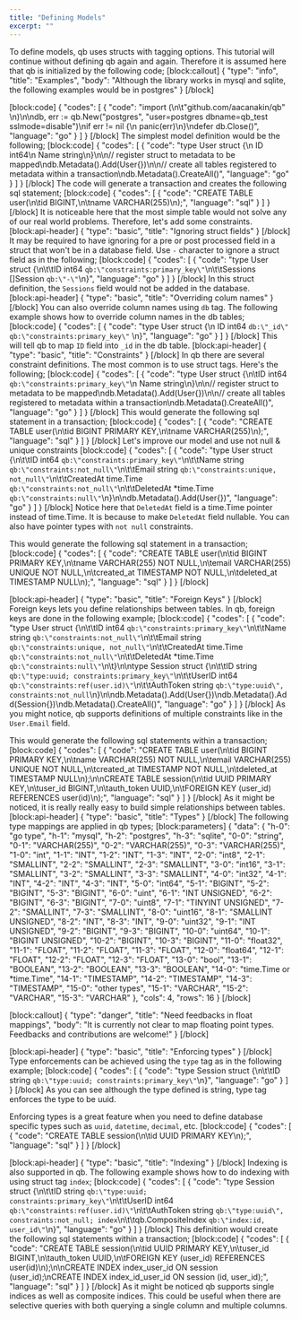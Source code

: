 ```yaml
---
title: "Defining Models"
excerpt: ""
---
```

To define models, qb uses structs with tagging options. This tutorial will continue without defining qb again and again. Therefore it is assumed here that qb is initialized by the following code;
[block:callout]
{
  "type": "info",
  "title": "Examples",
  "body": "Although the library works in mysql and sqlite, the following examples would be in postgres"
}
[/block]

[block:code]
{
  "codes": [
    {
      "code": "import (\n\t\"github.com/aacanakin/qb\" \n)\n\ndb, err := qb.New(\"postgres\", \"user=postgres dbname=qb_test sslmode=disable\")\nif err != nil {\n  panic(err)\n}\ndefer db.Close()",
      "language": "go"
    }
  ]
}
[/block]
The simplest model definition would be the following;
[block:code]
{
  "codes": [
    {
      "code": "type User struct {\n  ID int64\n  Name string\n}\n\n// register struct to metadata to be mapped\ndb.Metadata().Add(User{})\n\n// create all tables registered to metadata within a transaction\ndb.Metadata().CreateAll()",
      "language": "go"
    }
  ]
}
[/block]
The code will generate a transaction and creates the following sql statement;
[block:code]
{
  "codes": [
    {
      "code": "CREATE TABLE user(\n\tid BIGINT,\n\tname VARCHAR(255)\n);",
      "language": "sql"
    }
  ]
}
[/block]
It is noticeable here that the most simple table would not solve any of our real world problems. Therefore, let's add some constraints.
[block:api-header]
{
  "type": "basic",
  "title": "Ignoring struct fields"
}
[/block]
It may be required to have ignoring for a pre or post processed field in a struct that won't be in a database field. Use `-` character to ignore a struct field as in the following; 
[block:code]
{
  "codes": [
    {
      "code": "type User struct {\n\t\tID        int64      `qb:\"constraints:primary_key\"`\n\t\tSessions  []Session  `qb:\"-\"`\n}",
      "language": "go"
    }
  ]
}
[/block]
In this struct definition, the `Sessions` field would not be added in the database.
[block:api-header]
{
  "type": "basic",
  "title": "Overriding colum names"
}
[/block]
You can also override column names using `db` tag. The following example shows how to override column names in the db tables;
[block:code]
{
  "codes": [
    {
      "code": "type User struct {\n  ID int64 `db:\"_id\" qb:\"constraints:primary_key\"` \n}",
      "language": "go"
    }
  ]
}
[/block]
This will tell qb to map `ID` field into `_id` in the db table.
[block:api-header]
{
  "type": "basic",
  "title": "Constraints"
}
[/block]
In qb there are several constraint definitions. The most common is to use struct tags. Here's the following;
[block:code]
{
  "codes": [
    {
      "code": "type User struct {\n\tID   int64 `qb:\"constraints:primary_key\"`\n  Name string\n}\n\n// register struct to metadata to be mapped\ndb.Metadata().Add(User{})\n\n// create all tables registered to metadata within a transaction\ndb.Metadata().CreateAll()",
      "language": "go"
    }
  ]
}
[/block]
This would generate the following sql statement in a transaction;
[block:code]
{
  "codes": [
    {
      "code": "CREATE TABLE user(\n\tid BIGINT PRIMARY KEY,\n\tname VARCHAR(255)\n);",
      "language": "sql"
    }
  ]
}
[/block]
Let's improve our model and use not null & unique constraints
[block:code]
{
  "codes": [
    {
      "code": "type User struct {\n\t\tID        int64      `qb:\"constraints:primary_key\"`\n\t\tName      string     `qb:\"constraints:not_null\"`\n\t\tEmail     string     `qb:\"constraints:unique, not_null\"`\n\t\tCreatedAt time.Time  `qb:\"constraints:not_null\"`\n\t\tDeletedAt *time.Time `qb:\"constraints:null\"`\n}\n\ndb.Metadata().Add(User{})",
      "language": "go"
    }
  ]
}
[/block]
Notice here that `DeletedAt` field is a time.Time pointer instead of time.Time. It is because to make `DeletedAt` field nullable. You can also have pointer types with `not null` constraints.

This would generate the following sql statement in a transaction;
[block:code]
{
  "codes": [
    {
      "code": "CREATE TABLE user(\n\tid BIGINT PRIMARY KEY,\n\tname VARCHAR(255) NOT NULL,\n\temail VARCHAR(255) UNIQUE NOT NULL,\n\tcreated_at TIMESTAMP NOT NULL,\n\tdeleted_at TIMESTAMP NULL\n);",
      "language": "sql"
    }
  ]
}
[/block]

[block:api-header]
{
  "type": "basic",
  "title": "Foreign Keys"
}
[/block]
Foreign keys lets you define relationships between tables. In qb, foreign keys are done in the following example;
[block:code]
{
  "codes": [
    {
      "code": "type User struct {\n\t\tID        int64      `qb:\"constraints:primary_key\"`\n\t\tName      string     `qb:\"constraints:not_null\"`\n\t\tEmail     string     `qb:\"constraints:unique, not_null\"`\n\t\tCreatedAt time.Time  `qb:\"constraints:not_null\"`\n\t\tDeletedAt *time.Time `qb:\"constraints:null\"`\n\t}\n\ntype Session struct {\n\t\tID        string `qb:\"type:uuid; constraints:primary_key\"`\n\t\tUserID    int64  `qb:\"constraints:ref(user.id)\"`\n\t\tAuthToken string `qb:\"type:uuid\", constraints:not_null`\n}\n\ndb.Metadata().Add(User{})\ndb.Metadata().Add(Session{})\ndb.Metadata().CreateAll()",
      "language": "go"
    }
  ]
}
[/block]
As you might notice, qb supports definitions of multiple constraints like in the `User.Email` field.

This would generate the following sql statements within a transaction;
[block:code]
{
  "codes": [
    {
      "code": "CREATE TABLE user(\n\tid BIGINT PRIMARY KEY,\n\tname VARCHAR(255) NOT NULL,\n\temail VARCHAR(255) UNIQUE NOT NULL,\n\tcreated_at TIMESTAMP NOT NULL,\n\tdeleted_at TIMESTAMP NULL\n);\n\nCREATE TABLE session(\n\tid UUID PRIMARY KEY,\n\tuser_id BIGINT,\n\tauth_token UUID,\n\tFOREIGN KEY (user_id) REFERENCES user(id)\n);",
      "language": "sql"
    }
  ]
}
[/block]
As it might be noticed, it is really really easy to build simple relationships between tables.
[block:api-header]
{
  "type": "basic",
  "title": "Types"
}
[/block]
The following type mappings are applied in qb types;
[block:parameters]
{
  "data": {
    "h-0": "go type",
    "h-1": "mysql",
    "h-2": "postgres",
    "h-3": "sqlite",
    "0-0": "string",
    "0-1": "VARCHAR(255)",
    "0-2": "VARCHAR(255)",
    "0-3": "VARCHAR(255)",
    "1-0": "int",
    "1-1": "INT",
    "1-2": "INT",
    "1-3": "INT",
    "2-0": "int8",
    "2-1": "SMALLINT",
    "2-2": "SMALLINT",
    "2-3": "SMALLINT",
    "3-0": "int16",
    "3-1": "SMALLINT",
    "3-2": "SMALLINT",
    "3-3": "SMALLINT",
    "4-0": "int32",
    "4-1": "INT",
    "4-2": "INT",
    "4-3": "INT",
    "5-0": "int64",
    "5-1": "BIGINT",
    "5-2": "BIGINT",
    "5-3": "BIGINT",
    "6-0": "uint",
    "6-1": "INT UNSIGNED",
    "6-2": "BIGINT",
    "6-3": "BIGINT",
    "7-0": "uint8",
    "7-1": "TINYINT UNSIGNED",
    "7-2": "SMALLINT",
    "7-3": "SMALLINT",
    "8-0": "uint16",
    "8-1": "SMALLINT UNSIGNED",
    "8-2": "INT",
    "8-3": "INT",
    "9-0": "uint32",
    "9-1": "INT UNSIGNED",
    "9-2": "BIGINT",
    "9-3": "BIGINT",
    "10-0": "uint64",
    "10-1": "BIGINT UNSIGNED",
    "10-2": "BIGINT",
    "10-3": "BIGINT",
    "11-0": "float32",
    "11-1": "FLOAT",
    "11-2": "FLOAT",
    "11-3": "FLOAT",
    "12-0": "float64",
    "12-1": "FLOAT",
    "12-2": "FLOAT",
    "12-3": "FLOAT",
    "13-0": "bool",
    "13-1": "BOOLEAN",
    "13-2": "BOOLEAN",
    "13-3": "BOOLEAN",
    "14-0": "time.Time or *time.Time",
    "14-1": "TIMESTAMP",
    "14-2": "TIMESTAMP",
    "14-3": "TIMESTAMP",
    "15-0": "other types",
    "15-1": "VARCHAR",
    "15-2": "VARCHAR",
    "15-3": "VARCHAR"
  },
  "cols": 4,
  "rows": 16
}
[/block]

[block:callout]
{
  "type": "danger",
  "title": "Need feedbacks in float mappings",
  "body": "It is currently not clear to map floating point types. Feedbacks and contributions are welcome!"
}
[/block]

[block:api-header]
{
  "type": "basic",
  "title": "Enforcing types"
}
[/block]
Type enforcements can be achieved using the `type` tag as in the following example;
[block:code]
{
  "codes": [
    {
      "code": "type Session struct {\n\t\tID string `qb:\"type:uuid; constraints:primary_key\"`\n}",
      "language": "go"
    }
  ]
}
[/block]
As you can see although the type defined is string, type tag enforces the type to be uuid.

Enforcing types is a great feature when you need to define database specific types such as `uuid`, `datetime`, `decimal`, etc. 
[block:code]
{
  "codes": [
    {
      "code": "CREATE TABLE session(\n\tid UUID PRIMARY KEY\n);",
      "language": "sql"
    }
  ]
}
[/block]

[block:api-header]
{
  "type": "basic",
  "title": "Indexing"
}
[/block]
Indexing is also supported in qb. The following example shows how to do indexing with using struct tag `index`;
[block:code]
{
  "codes": [
    {
      "code": "type Session struct {\n\t\tID                string `qb:\"type:uuid; constraints:primary_key\"`\n\t\tUserID            int64  `qb:\"constraints:ref(user.id)\"`\n\t\tAuthToken         string `qb:\"type:uuid\", constraints:not_null; index`\n\t\tqb.CompositeIndex `qb:\"index:id, user_id\"`\n}",
      "language": "go"
    }
  ]
}
[/block]
This definition would create the following sql statements within a transaction;
[block:code]
{
  "codes": [
    {
      "code": "CREATE TABLE session(\n\tid UUID PRIMARY KEY,\n\tuser_id BIGINT,\n\tauth_token UUID,\n\tFOREIGN KEY (user_id) REFERENCES user(id)\n);\n\nCREATE INDEX index_user_id ON session (user_id);\nCREATE INDEX index_id_user_id ON session (id, user_id);",
      "language": "sql"
    }
  ]
}
[/block]
As it might be noticed qb supports single indices as well as composite indices. This could be useful when there are selective queries with both querying a single column and multiple columns.